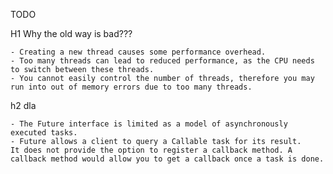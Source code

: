 TODO

H1 Why the old way is bad???

	- Creating a new thread causes some performance overhead.
	- Too many threads can lead to reduced performance, as the CPU needs to switch between these threads.
	- You cannot easily control the number of threads, therefore you may run into out of memory errors due to too many threads.

h2 dla

	- The Future interface is limited as a model of asynchronously executed tasks. 
	- Future allows a client to query a Callable task for its result. 
	It does not provide the option to register a callback method. A callback method would allow you to get a callback once a task is done. 
